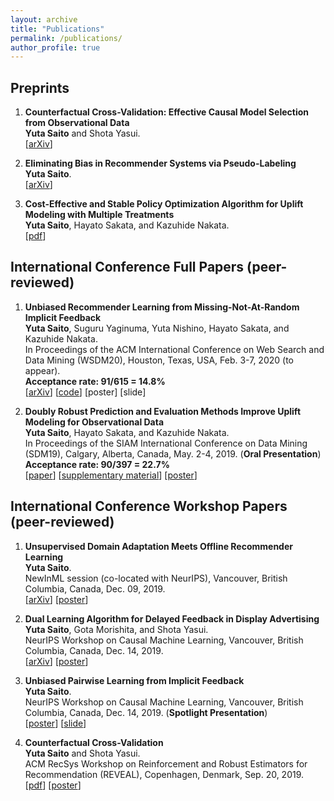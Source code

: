 ```yaml
---
layout: archive
title: "Publications"
permalink: /publications/
author_profile: true
---
```


## Preprints
1.   **Counterfactual Cross-Validation: Effective Causal Model Selection from Observational Data**  
__Yuta Saito__ and Shota Yasui.  
[[arXiv](https://arxiv.org/abs/1909.05299)]  

2. **Eliminating Bias in Recommender Systems via Pseudo-Labeling**  
__Yuta Saito__.  <br>
[[arXiv](https://arxiv.org/abs/1910.01444)]  

3. **Cost-Effective and Stable Policy Optimization Algorithm for Uplift Modeling with Multiple Treatments**    
__Yuta Saito__, Hayato Sakata, and Kazuhide Nakata.  
[[pdf](https://usaito.github.io/files/varts.pdf)]  

## International Conference Full Papers (peer-reviewed)

1. **Unbiased Recommender Learning from Missing-Not-At-Random Implicit Feedback**  
__Yuta Saito__, Suguru Yaginuma, Yuta Nishino, Hayato Sakata, and Kazuhide Nakata.  
In Proceedings of the ACM International Conference on Web Search and Data Mining (WSDM20), Houston, Texas, USA, Feb. 3-7, 2020 (to appear).  
__Acceptance rate: 91/615 = 14.8%__  
[[arXiv](https://arxiv.org/abs/1909.03601)] [[code](https://github.com/usaito/unbiased-implicit-rec)] [poster] [slide]

2.  **Doubly Robust Prediction and Evaluation Methods Improve Uplift Modeling for Observational Data**  
__Yuta Saito__, Hayato Sakata, and Kazuhide Nakata.  
 In Proceedings of the SIAM International Conference on Data Mining (SDM19), Calgary, Alberta, Canada, May. 2-4, 2019. (__Oral Presentation__) <br>
 __Acceptance rate: 90/397 = 22.7%__  
 [[paper](https://epubs.siam.org/doi/abs/10.1137/1.9781611975673.53)] [[supplementary material](https://usaito.github.io/files/SDM19_appendix.pdf)] [[poster](https://usaito.github.io/files/SDM19_poster.pdf)]


## International Conference Workshop Papers (peer-reviewed)

 1. **Unsupervised Domain Adaptation Meets Offline Recommender Learning**  
 __Yuta Saito__. <br>
 NewInML session (co-located with NeurIPS), Vancouver, British Columbia, Canada, Dec. 09, 2019. <br>
 [[arXiv](https://arxiv.org/abs/1910.07295)] [[poster](https://usaito.github.io/files/damf_ws_poster.pdf)]

 2. **Dual Learning Algorithm for Delayed Feedback in Display Advertising**  
 __Yuta Saito__, Gota Morishita, and Shota Yasui.  
 NeurIPS Workshop on Causal Machine Learning, Vancouver, British Columbia, Canada, Dec. 14, 2019.  
 [[arXiv](https://arxiv.org/abs/1910.01847)] [[poster](https://usaito.github.io/files/dladf_ws_poster.pdf)]

 3. **Unbiased Pairwise Learning from Implicit Feedback**  <br> __Yuta Saito__.  <br>
 NeurIPS Workshop on Causal Machine Learning, Vancouver, British Columbia, Canada, Dec. 14, 2019. (__Spotlight Presentation__) <br>
[[poster](https://usaito.github.io/files/ubpr_ws_poster.pdf)] [[slide](https://usaito.github.io/files/ubpr_ws_slide.pdf)]


 4. **Counterfactual Cross-Validation**  
 __Yuta Saito__ and Shota Yasui.  
 ACM RecSys Workshop on Reinforcement and Robust Estimators for Recommendation (REVEAL), Copenhagen, Denmark, Sep. 20, 2019.  
 [[pdf](https://usaito.github.io/files/cfcv_ws.pdf)] [[poster](https://usaito.github.io/files/cfcv_ws_poster.pdf)]
